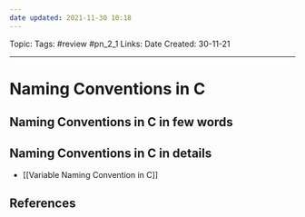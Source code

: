 ```yaml
---
date updated: 2021-11-30 10:18
---
```


Topic:
Tags: #review #pn_2_1
Links:
Date Created: 30-11-21

---

# Naming Conventions in C

## Naming Conventions in C in few words

## Naming Conventions in C in details

- [[Variable Naming Convention in C]]

## References
